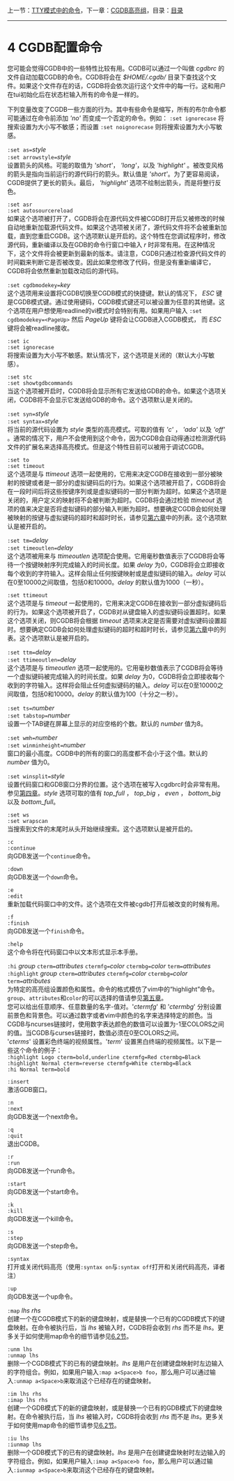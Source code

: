 上一节：[TTY模式中的命令](<3.4.md>)，下一章：[CGDB高亮组](<5.0.md>)，目录：[目录](<SUMMARY.md>)

----------

4 CGDB配置命令
=============

您可能会觉得CGDB中的一些特性比较有用。CGDB可以通过一个叫做 *cgdbrc* 的文件自动加载CGDB的命令。CGDB将会在 *$HOME/.cgdb/* 目录下查找这个文件。如果这个文件存在的话，CGDB将会依次运行这个文件中的每一行。这和用户在tui初始化后在状态栏输入所有的命令是一样的。

下列变量改变了CGDB一些方面的行为。其中有些命令是缩写，所有的布尔命令都可能通过在命令前添加 *'no'* 而变成一个否定的命令。例如： `:set ignorecase` 将搜索设置为大小写不敏感；而设置 `:set noignorecase` 则将搜索设置为大小写敏感。

`:set as=`*style*  
`:set arrowstyle=`*style*  
设置箭头的风格。可能的取值为 *'short'*， *'long'*，以及 *'highlight'* 。被改变风格的箭头是指向当前运行的源代码行的箭头。默认值是 *'short'*。为了更容易阅读，CGDB提供了更长的箭头。最后， *'highlight'* 选项不绘制出箭头，而是将整行反色。

`:set asr`  
`:set autosourcereload`  
如果这个选项被打开了，CGDB将会在源代码文件被CGDB打开后又被修改的时候自动地重新加载源代码文件。如果这个选项被关闭了，源代码文件将不会被重新加载，直到您重启CGDB。这个选项默认是开启的。这个特性在您调试程序时，修改源代码，重新编译以及在GDB的命令行窗口中输入 *r* 时非常有用。在这种情况下，这个文件将会被更新到最新的版本。请注意，CGDB只通过检查源代码文件的时间戳来判断它是否被改变。因此如果您修改了代码，但是没有重新编译它，CGDB将会依然重新加载改动后的源代码。

`:set cgdbmodekey=`*key*  
这个选项用来设置将CGDB切换至CGDB模式的快捷键。默认的情况下， *ESC* 键是CGDB模式键。通过使用键码，CGDB模式键还可以被设置为任意的其他键。这个选项在用户想使用readline的vi模式时会特别有用。如果用户输入 `:set cgdbmodekey=<PageUp>` 然后 *PageUp* 键将会让CGDB进入CGDB模式， 而 *ESC* 键将会被readline接收。

`:set ic`  
`:set ignorecase`  
将搜索设置为大小写不敏感。默认情况下，这个选项是关闭的（默认大小写敏感）。

`:set stc`  
`:set showtgdbcommands`  
当这个选项被开启时，CGDB将会显示所有它发送给GDB的命令。如果这个选项关闭，CGDB将不会显示它发送给GDB的命令。这个选项默认是关闭的。

`:set syn=`*style*  
`:set syntax=`*style*  
将当前的源代码设置为 *style* 类型的高亮模式。可取的值有 *'c'* ， *'ada'* 以及 *'off'* 。通常的情况下，用户不会使用到这个命令，因为CGDB会自动得通过检测源代码文件的扩展名来选择高亮模式。但是这个特性目前可以被用于调试CGDB。

`:set to`  
`:set timeout`  
这个选项是与 *ttimeout* 选项一起使用的，它用来决定CGDB在接收到一部分被映射的按键或者是一部分的虚拟键码后的行为。如果这个选项被开启了，CGDB将会在一段时间后将这些按键序列或是虚拟键码的一部分判断为超时。如果这个选项是关闭的，用户定义的映射将不会被判断为超时。CGDB将会通过检验 *ttimeout* 选项的值来决定是否将虚拟键码的部分输入判断为超时。想要确定CGDB会如何处理被映射的按键与虚拟键码的超时和超时时长，请参见[第六章](<6.0.md>)中的列表。这个选项默认是被开启的。

`:set tm=`*delay*  
`:set timeoutlen=`*delay*  
这个选项被用来与 *ttimeoutlen* 选项配合使用。它用毫秒数值表示了CGDB将会等待一个按键映射序列完成输入的时间长度。如果 *delay* 为0，CGDB将会立即接收每个收到的字符输入。这样会阻止任何按键映射或是虚拟键码的输入。*delay* 可以在0至10000之间取值，包括0和10000。*delay* 的默认值为1000（一秒）。

`:set ttimeout`  
这个选项是与 *timeout* 一起使用的，它用来决定CGDB在接收到一部分虚拟键码后的行为。如果这个选项被开启了，CGDB对从键盘输入的虚拟键码设置超时。如果这个选项关闭，则CGDB将会根据 *timeout* 选项来决定是否需要对虚拟键码设置超时。想要确定CGDB会如何处理虚拟键码的超时和超时时长，请参见[第六章](<6.0.md>)中的列表。这个选项默认是被开启的。

`:set ttm=`*delay*  
`:set ttimeoutlen=`*delay*  
这个选项是与 *timeoutlen* 选项一起使用的。它用毫秒数值表示了CGDB将会等待一个虚拟键码被完成输入的时间长度。如果 *delay* 为0，CGDB将会立即接收每个收到的字符输入。这样将会阻止任何虚拟键码的输入。*delay* 可以在0至10000之间取值，包括0和10000。*delay* 的默认值为100（十分之一秒）。

`:set ts=`*number*  
`:set tabstop=`*number*  
设置一个TAB键在屏幕上显示的对应空格的个数。默认的 *number* 值为8。

`:set wmh=`*number*  
`:set winminheight=`*number*  
窗口的最小高度。CGDB中的所有的窗口的高度都不会小于这个值。默认的 *number* 值为0。

`:set winsplit=`*style*  
设置代码窗口和GDB窗口分界的位置。这个选项在被写入cgdbrc时会非常有用。参见[第四章](<4.0.md>)。*style* 选项可取的值有 *top_full* ， *top_big* ， *even* ， *bottom_big* 以及 *bottom_full*。

`:set ws`  
`:set wrapscan`  
当搜索到文件的末尾时从头开始继续搜索。这个选项默认是被开启的。

`:c`  
`:continue`  
向GDB发送一个`continue`命令。

`:down`  
向GDB发送一个`down`命令。

`:e`  
`:edit`  
重新加载代码窗口中的文件。这个选项在文件被cgdb打开后被改变的时候有用。

`:f`  
`:finish`  
向GDB发送一个`finish`命令。

`:help`  
这个命令将在代码窗口中以文本形式显示本手册。

`:hi` *group* `cterm=`*attributes* `ctermfg=`*color* `ctermbg=`*color* `term=`*attributes*  
`:highlight` *group* `cterm=`*attributes* `ctermfg=`*color* `ctermbg=`*color* `term=`*attributes*  
为特定的高亮组设置颜色和属性。命令的格式模仿了vim中的“highlight”命令。`group`、`attributes`和`color`的可以选择的值请参见[第五章](<5.0.md>)。  
您可以给出任意顺序、任意数量的名字-值对。'*ctermfg*' 和 '*ctermbg*' 分别设置前景色和背景色。可以通过数字或者vim中颜色的名字来选择特定的颜色。当CGDB与ncurses链接时，使用数字表达颜色的数值可以设置为-1至COLORS之间的值。当CGDB与curses链接时，数值必须在0至COLORS之间。  
'*cterms*' 设置彩色终端的视频属性。'*term*' 设置黑白终端的视频属性。以下是一些这个命令的例子：  
`:highlight Logo cterm=bold,underline ctermfg=Red ctermbg=Black`  
`:highlight Normal cterm=reverse ctermfg=White ctermbg=Black`  
`:hi Normal term=bold`

`:insert`  
激活GDB窗口。

`:n`  
`:next`  
向GDB发送一个next命令。

`:q`  
`:quit`  
退出CGDB。

`:r`  
`:run`  
向GDB发送一个run命令。

`:start`  
向GDB发送一个start命令。

`:k`  
`:kill`  
向GDB发送一个kill命令。

`:s`  
`:step`  
向GDB发送一个step命令。

`:syntax`  
打开或关闭代码高亮（使用`:syntax on`与`:syntax off`打开和关闭代码高亮，译者注）

`:up`  
向GDB发送一个up命令。

`:map` *lhs* *rhs*  
创建一个在CGDB模式下的新的键盘映射，或是替换一个已有的CGDB模式下的键盘映射。在命令被执行后，当 *lhs* 被输入时，CGDB将会收到 *rhs* 而不是 *lhs*。更多关于如何使用map命令的细节请参见[6.2节](<6.2.md>)。

`:unm lhs`  
`:unmap lhs`  
删除一个CGDB模式下的已有的键盘映射。*lhs* 是用户在创建键盘映射时左边输入的字符组合。例如，如果用户输入`:map a<Space>b foo`，那么用户可以通过输入`:unmap a<Space>b`来取消这个已经存在的键盘映射。

`:im lhs rhs`  
`:imap lhs rhs`  
创建一个GDB模式下的新的键盘映射，或是替换一个已有的GDB模式下的键盘映射。在命令被执行后，当 *lhs* 被输入时，CGDB将会收到 *rhs* 而不是 *lhs*。更多关于如何使用map命令的细节请参见[6.2节](<6.2.md>)。

`:iu lhs`  
`:iunmap lhs`  
删除一个GDB模式下的已有的键盘映射。*lhs* 是用户在创建键盘映射时左边输入的字符组合。例如，如果用户输入`:imap a<Space>b foo`，那么用户可以通过输入`:iunmap a<Space>b`来取消这个已经存在的键盘映射。
